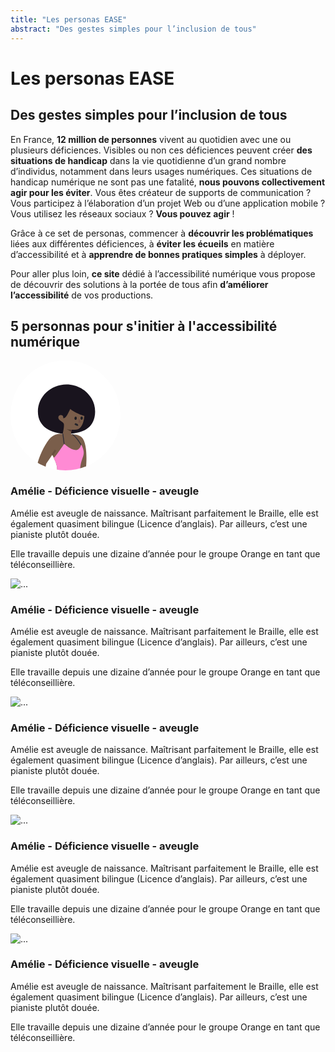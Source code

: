 ```yaml
---
title: "Les personas EASE"
abstract: "Des gestes simples pour l’inclusion de tous"
---
```


# Les personas EASE

## Des gestes simples pour l’inclusion de tous

En France, **12 million de personnes** vivent au quotidien avec une ou plusieurs déficiences. Visibles ou non ces déficiences peuvent créer **des situations de handicap** dans la vie quotidienne d’un grand nombre d’individus, notamment dans leurs usages numériques.
Ces situations de handicap numérique ne sont pas une fatalité, **nous pouvons collectivement agir pour les éviter**.
Vous êtes créateur de supports de communication ? Vous participez à l’élaboration d’un projet Web ou d’une application mobile ? Vous utilisez les réseaux sociaux ? **Vous pouvez agir** !

Grâce à ce set de personas, commencer à **découvrir les problématiques** liées aux différentes déficiences, à **éviter les écueils** en matière d’accessibilité et à **apprendre de bonnes pratiques simples** à déployer.

Pour aller plus loin, **ce site** dédié à l’accessibilité numérique vous propose de découvrir des solutions à la portée de tous afin **d’améliorer l’accessibilité** de vos productions.

## 5 personnas pour s'initier à l'accessibilité numérique

<div class="row row-cols-1 row-cols-md-3 g-4">
    <div class="col">
        <div class="card h-100 bg-900">
            <svg
                    class="m-auto p-2"
                    aria-hidden="true"
                    focusable="false"
                    width="46.566666mm"
                    height="46.566666mm"
                    viewBox="0 0 46.566666 46.566666"
                    version="1.1"
                    id="svg5350"
                    xmlns="http://www.w3.org/2000/svg"
                    xmlns:svg="http://www.w3.org/2000/svg">
                    <defs id="defs5347">
                        <mask id="mask-2" fill="#ffffff">
                            <circle id="use471" cx="88" cy="88" r="88"/>
                        </mask>
                    </defs>
                    <g id="layer1" transform="translate(63.180996,-43.229683)">
                        <circle id="Mask" cx="-39.897663" cy="66.513016" r="23.283333" style="fill:#ffffff;stroke-width:0.264583"/>
                        <g
                            id="g520"
                            mask="url(#mask-2)"
                            style="display:inline"
                            transform="matrix(0.26458333,0,0,0.26458333,-63.180998,43.229682)">
                            <g transform="translate(-11,40)" id="Character-/-Girl-/-1-Copy-3">
                                <g id="Group" transform="translate(39.536089,-4.042328)">
                                    <g id="Group-21" transform="translate(15.30408,2.425276)">
                                        <g id="Hair-color">
                                            <mask id="mask-4" fill="#ffffff">
                                                <path
                                                    d="m 91.566858,43.531831 c 0,3.076211 -0.335845,6.079661 -0.9782,8.97801 C 86.240114,72.244487 67.832451,78.979005
                                                        45.781516,78.979005 20.49925,78.979005 0,67.575598 0,43.531831 0,19.488063 20.49925,0 45.781516,0 c 17.3827,0
                                                        32.504617,9.2084233 40.258791,22.778518 3.523814,6.168593 5.526551,13.238625 5.526551,20.753313"
                                                    id="use475"/>
                                            </mask>
                                            <path
                                                d="m 91.566858,43.531831 c 0,3.076211 -0.335845,6.079661 -0.9782,8.97801 C 86.240114,72.244487 67.832451,78.979005
                                                    45.781516,78.979005 20.49925,78.979005 0,67.575598 0,43.531831 0,19.488063 20.49925,0 45.781516,0 c 17.3827,0
                                                    32.504617,9.2084233 40.258791,22.778518 3.523814,6.168593 5.526551,13.238625 5.526551,20.753313"
                                                id="Hair"
                                                style="fill:#19141e;fill-rule:nonzero"/>
                                        </g>
                                        <path
                                            d="m 53.632448,72.495273 c 0,0 -5.497217,0.154417 -7.840049,-1.062728 l 7.547992,4.506387 z"
                                            id="Fill-4"
                                            fill="#cf3e83"/>
                                        <g id="Face-color" transform="translate(32.309275,39.210703)" fill="#7a5e4b">
                                            <path
                                                d="M 19.485531,0.24032363 C 24.839149,4.6194123 32.762942,8.6914187 42.064794,11.459997 41.472455,17.452675
                                                    39.506192,27.781327 33.574727,31.533029 30.772766,33.304781 25.67006,33.523067 21.323216,33.28457 L 20.326311,45.024703
                                                    7.4056621,40.21312 c 0,0 3.2249549,-14.26861 1.4981202,-16.890868 C 6.5847569,19.789662 0.38014162,18.651342
                                                    0.37290913,13.769422 0.37036388,12.323482 1.2592882,9.8200679 4.5416338,9.8152171 8.9475696,9.8091537 8.3196685,14.828108
                                                    8.3196685,14.828108 12.372606,16.327252 16.503851,6.0582473 19.485531,0.24032363 Z"
                                                id="Face"/>
                                        </g>
                                        <polygon id="Fill-9" fill="#714e46" points="65.078103,61.211842 65.581869,54.029433 68.727752,61.28137 "/>
                                        <path
                                            d="m 62.23278,54.344048 c -0.07865,1.44877 -0.974373,2.577388 -2.001461,2.5212 -1.027088,-0.05619 -1.796129,-1.276163
                                                -1.717907,-2.724934 0.07865,-1.44877 0.974798,-2.577792 2.001461,-2.521604 1.027088,0.05659 1.796554,1.276567
                                                1.717907,2.725338"
                                            id="Fill-11"
                                            fill="#1d1d23"/>
                                        <path
                                            d="m 71.87729,54.112543 c -0.07865,1.448771 -0.974373,2.577389 -2.001461,2.521201 -1.027088,-0.05619 -1.796129,-1.276164
                                                -1.717482,-2.724934 0.07865,-1.44877 0.974373,-2.577792 2.001461,-2.5212 1.027088,0.05619 1.796129,1.276163
                                                1.717482,2.724933"
                                            id="Fill-13"
                                            fill="#1d1d23"/>
                                        <path
                                            d="m 64.182802,64.685576 c 0,0 -2.378117,0.72964 -4.76091,-1.789539"
                                            id="Stroke-15"
                                            stroke="#24242b"
                                            stroke-width="3"/>
                                        <path
                                            d="m 53.623308,72.495071 c 0,0 -5.497217,0.154417 -7.840049,-1.062324 l 7.547992,4.505983 z"
                                            id="Fill-17"
                                            fill="#000000"
                                            opacity="0.399019"/>
                                    </g>
                                </g>
                                <g id="g501" transform="translate(1.700477,115.61058)">
                                    <g id="Group-19" transform="translate(47.188235,21.020106)">
                                        <g id="Shoes" transform="translate(-4.1e-5,197.88014)" fill="#0d0b6d" fill-rule="nonzero">
                                            <path
                                                d="m 12.789528,1.848996 9.922115,-0.2046379 1.098449,10.5082939 1.078545,12.112276 H 0 C 3.3169092,14.212042
                                                    12.889877,12.633689 12.889877,12.633689 Z m 63.065188,2.1097022 -1.020907,8.4721668 c 0,0 18.992509,4.734271
                                                    26.132221,11.775944 L 65.95748,24.26477 66.88716,0 Z"
                                                id="path490"/>
                                        </g>
                                        <g id="Skin-color" transform="translate(12.812956,196.88976)" fill="#7a5e4b">
                                            <path
                                                d="M 1.2962443,0 10.974951,3.2335941 10.920216,13.623994 0,13.142957 Z m 52.5718297,2.8332293 9.407101,3.5553368
                                                    -0.08086,7.0329979 -9.615263,-0.335937 z"
                                                id="Skin"/>
                                        </g>
                                        <g id="Pants" transform="translate(8.707975)" fill="#2f2f3d" fill-rule="nonzero">
                                            <path
                                                d="M 1.9499644,201.88143 C 2.3936565,188.73965 5.258995,105.72528 8.20312,56.336179 10.243274,22.103691
                                                    25.511257,3.2565025 28.376596,3.9429265e-5 H 64.755199 C 64.821545,0.43730998 69.71833,33.396627 70.614422,102.36196 c
                                                    0.804451,61.7624 -0.02488,95.52173 -0.128546,99.49187 l -6.6e-5,0.002 1.161834,-0.002 0.0075,5.31704 -18.837838,0.0292
                                                    -0.0075,-5.31743 0.649531,-0.001 -4.1e-5,-4.2e-4 L 43.893378,93.801867 41.02804,61.454098 19.278835,201.85383 l
                                                    -1.41e-4,9.1e-4 0.940685,-0.001 -0.328415,5.31704 -19.50337617,0.03 0.32841506,-5.31665 1.23395131,-0.002 z"
                                                id="path495"/>
                                        </g>
                                        <polygon
                                            id="polygon498"
                                            fill="#0a0a0f"
                                            opacity="0.398065"
                                            points="53.650042,29.811679 52.60011,93.801039 49.736015,61.455241 "/>
                                    </g>
                                </g>
                                <g id="g517" transform="translate(43.362162,68.315344)">
                                    <g id="g515" transform="translate(4.251192,8.893122)">
                                        <g id="g505" transform="translate(-3e-6)" fill="#7a5e4b">
                                            <path
                                                d="m 98.869323,87.721911 c 2.229247,2.494944 4.944567,5.59658 5.340327,6.335463 0.68614,1.281418 1.95513,7.626656
                                                    1.89476,8.880186 -0.0608,1.25353 -4.01483,6.88691 -4.01483,6.88691 -2.453361,-0.57158 -0.85109,-3.48084 -0.85109,-3.48084
                                                    0,0 -2.197863,1.7673 -3.111019,1.73739 -8.604413,-0.27892 -8.143584,-4.4215 -7.940377,-4.94013 0.457003,-1.165
                                                    2.754347,0.16735 2.754347,0.16735 0,0 -4.416317,-8.519546 -3.352922,-14.480276 l -0.24771,0.02952 L 75.791834,68.332564
                                                    74.852745,60.334818 37.943468,59.8174 c 0,0 0.31884,-3.270243 -0.467206,-7.995725 -1.024537,-6.180719
                                                    -7.274215,-17.660931 -7.274215,-17.660931 l -9.658284,13.881355 -7.025056,36.218198 c 0.0372,-0.02236 0.07444,-0.04506
                                                    0.111725,-0.0681 l 3.199022,9.727862 c 0,0 0.321815,4.066986 0.378781,6.459641 0.05697,2.39265 0.02678,1.82187
                                                    1.436903,5.51535 0.982451,2.57375 -2.910366,1.52396 -3.899194,0.0517 -1.019861,-1.5183 -1.032189,-7.416456
                                                    -3.054481,-6.407491 -2.0222926,1.008961 -3.1747908,6.854171 -3.292974,12.449561 -0.018705,0.8788 -0.7681904,1.13468
                                                    -1.2787586,1.34811 -0.8281323,0.34562 -1.6409603,-2.78193 -1.6409603,-2.78193 0,0 -0.5322493,1.17713 -1.7378874,0.57401
                                                    -0.4268197,-0.21343 -1.5215018,-2.65863 -1.5215018,-2.65863 0,0 -0.9114556,-1.23413 -1.32424639,-2.56486 C
                                                    0.16648014,103.55616 -0.19657169,99.272907 0.1082388,98.046465 0.829973,95.146273 2.2948016,90.26348 3.8484694,87.635889
                                                    3.8199708,87.049441 2.4254579,57.610189 8.8147233,40.373802 14.459882,25.146353 23.060469,8.6091886 31.1033,3.7907335
                                                    39.37612,-1.1651606 46.828885,0.14455365 53.749401,0.48815153 65.712682,1.0864161 71.630342,0.96514624
                                                    76.978342,5.6340351 88.133471,15.372003 84.273388,53.846882 84.273388,53.846882 l 14.768217,33.854497 -0.172282,0.02053
                                                    z"
                                                id="path503"/>
                                        </g>
                                        <path
                                            d="m 94.698243,91.939315 c 0,0 1.207339,4.33661 5.350977,5.688364 1.44881,0.472549 1.08703,6.050561 4.63848,5.383571"
                                            id="Stroke-4"
                                            stroke="#000000"
                                            stroke-width="3"
                                            opacity="0.152762"/>
                                        <path
                                            d="m 46.485977,0.1058061 1.27478,0.0364936 c -3.3e-5,8.1647e-4 -3.3e-5,8.1647e-4 -3.77e-4,0.0173583 -0.0018,0.10282374
                                                6.95e-4,0.22499415 0.0105,0.33508185 0.0046,0.0519977 0.01059,0.096512 0.01727,0.13003853 0.154664,0.77645242
                                                0.891903,6.35219442 2.228535,16.84508362 l -1.266104,0.145824 C 47.425237,7.2113839 46.681128,1.583689
                                                46.535074,0.85045917 c -0.01564,-0.0785313 -0.02694,-0.1628993 -0.035,-0.25336855 -0.01407,-0.15793527
                                                -0.01735,-0.31754026 -0.01487,-0.4578009 5.2e-4,-0.025196 5.2e-4,-0.025196 7.75e-4,-0.0334836 z"
                                            id="Stroke-11"
                                            fill="#2b2b38"
                                            fill-rule="nonzero"/>
                                        <path
                                            d="m 70.350904,8.048267 c 1.985956,2.466656 3.765658,5.10654 5.314815,7.746318 0.542281,0.924052 1.017244,1.782514
                                                1.421705,2.553668 0.141924,0.270595 0.265005,0.511182 0.36884,0.719043 0.06286,0.125833 0.105659,0.213488
                                                0.127997,0.260247 L 76.43839,19.844224 C 76.41908,19.803804 76.3794,19.722536 76.319768,19.603164 76.219453,19.402351
                                                76.10001,19.168875 75.961857,18.905469 75.566097,18.150905 75.10045,17.309281 74.568288,16.402471 73.047607,13.811216
                                                71.300761,11.220068 69.355877,8.8044261 67.212448,6.1421826 64.957705,3.8594004 62.613304,2.0718641 L 61.00461,0.84528238
                                                63.045081,0.97681412 c 0.273199,0.0176108 0.464948,0.14790768 0.642828,0.35710258 2.325214,1.817842 4.550077,4.0900026
                                                6.662995,6.7143503 z"
                                            id="Path"
                                            fill="#2b2b38"
                                            fill-rule="nonzero"/>
                                        <line
                                            x1="30.202171"
                                            y1="34.160706"
                                            x2="35.386074"
                                            y2="26.413582"
                                            id="line510"
                                            stroke="#000000"
                                            stroke-width="3"
                                            opacity="0.148693"/>
                                        <g id="T-shirt" transform="translate(31.851931,16.169312)" fill="#ff8ad4">
                                            <path
                                                d="M 42.762319,44.161504 6.0915335,43.648128 c 0,0 0.3685784,-3.277923 -0.467206,-7.995724 C 4.7247752,30.577665
                                                    0.67508935,23.121995 0,21.180465 c 0,0 0.62407504,1.889788 2.923545,-0.633433 3.2925485,-3.612628 14.607947,-20.38626861
                                                    14.607947,-20.38626861 0,0 10.679421,10.26306661 19.249824,9.94816961 5.907457,-0.2170733 8.022,-8.9133336
                                                    8.022,-8.9133336 9.467406,19.5648676 -0.981175,17.1334076 -2.040997,42.9659046"
                                                id="path512"/>
                                        </g>
                                    </g>
                                </g>
                            </g>
                        </g>
                    </g>
                </svg>
            <div class="card-body">
                <h3 class="card-title">Amélie - Déficience visuelle - aveugle</h3>
                <p class="card-text">Amélie est aveugle de naissance. Maîtrisant parfaitement le Braille, elle est également quasiment bilingue (Licence d’anglais). Par ailleurs, c’est une pianiste plutôt douée.</p>
                <p class="card-text">Elle travaille depuis une dizaine d’année pour le groupe Orange en tant que téléconseillière.</p>
            </div>
        </div>
    </div>
    <div class="col">
        <div class="card h-100">
            <img src="..." class="card-img-top" alt="...">
            <div class="card-body">
                <h3 class="card-title">Amélie - Déficience visuelle - aveugle</h3>
                <p class="card-text">Amélie est aveugle de naissance. Maîtrisant parfaitement le Braille, elle est également quasiment bilingue (Licence d’anglais). Par ailleurs, c’est une pianiste plutôt douée.</p>
                <p class="card-text">Elle travaille depuis une dizaine d’année pour le groupe Orange en tant que téléconseillière.</p>
            </div>
        </div>
    </div>
    <div class="col">
        <div class="card h-100">
            <img src="..." class="card-img-top" alt="...">
            <div class="card-body">
                <h3 class="card-title">Amélie - Déficience visuelle - aveugle</h3>
                <p class="card-text">Amélie est aveugle de naissance. Maîtrisant parfaitement le Braille, elle est également quasiment bilingue (Licence d’anglais). Par ailleurs, c’est une pianiste plutôt douée.</p>
                <p class="card-text">Elle travaille depuis une dizaine d’année pour le groupe Orange en tant que téléconseillière.</p>
            </div>
        </div>
    </div>
    <div class="col">
        <div class="card h-100">
            <img src="..." class="card-img-top" alt="...">
            <div class="card-body">
                <h3 class="card-title">Amélie - Déficience visuelle - aveugle</h3>
                <p class="card-text">Amélie est aveugle de naissance. Maîtrisant parfaitement le Braille, elle est également quasiment bilingue (Licence d’anglais). Par ailleurs, c’est une pianiste plutôt douée.</p>
                <p class="card-text">Elle travaille depuis une dizaine d’année pour le groupe Orange en tant que téléconseillière.</p>
            </div>
        </div>
    </div>
    <div class="col">
        <div class="card h-100">
            <img src="..." class="card-img-top" alt="...">
            <div class="card-body">
                <h3 class="card-title">Amélie - Déficience visuelle - aveugle</h3>
                <p class="card-text">Amélie est aveugle de naissance. Maîtrisant parfaitement le Braille, elle est également quasiment bilingue (Licence d’anglais). Par ailleurs, c’est une pianiste plutôt douée.</p>
                <p class="card-text">Elle travaille depuis une dizaine d’année pour le groupe Orange en tant que téléconseillière.</p>
            </div>
        </div>
    </div>
  
</div>

